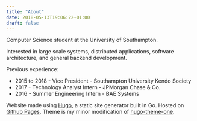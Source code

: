 ```yaml
---
title: "About"
date: 2018-05-13T19:06:22+01:00
draft: false
---
```


Computer Science student at the University of Southampton.

Interested in large scale systems, distributed applications, software architecture, and general backend development.

Previous experience:

* 2015 to 2018 - Vice President - Southampton University Kendo Society 
* 2017 - Technology Analyst Intern - JPMorgan Chase & Co.
* 2016 - Summer Engineering Intern - BAE Systems

Website made using [Hugo](https://gohugo.io/), a static site generator built in Go. 
Hosted on [Github Pages](https://pages.github.com/). 
Theme is my minor modification of [hugo-theme-one](https://github.com/HarryDayHD/hugo-theme-one).
